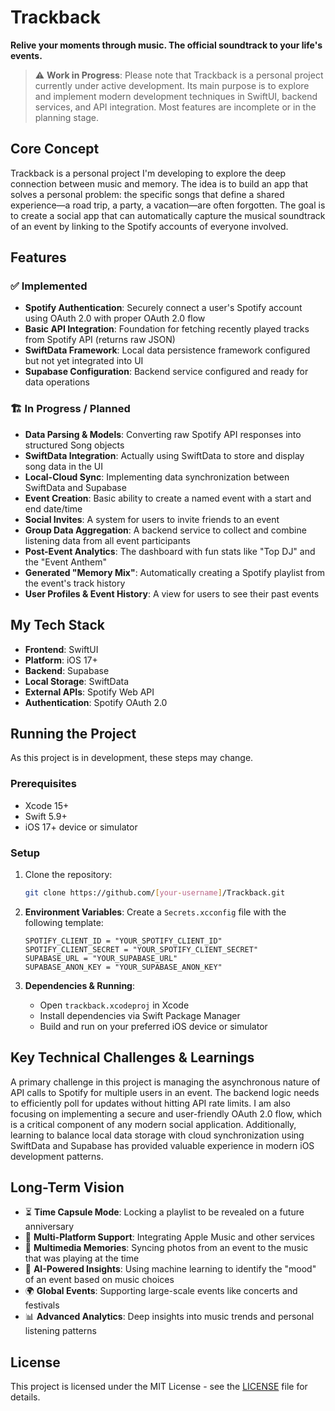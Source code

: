 # Trackback

**Relive your moments through music. The official soundtrack to your life's events.**

> ⚠️ **Work in Progress**: Please note that Trackback is a personal project currently under active development. Its main purpose is to explore and implement modern development techniques in SwiftUI, backend services, and API integration. Most features are incomplete or in the planning stage.

## Core Concept

Trackback is a personal project I'm developing to explore the deep connection between music and memory. The idea is to build an app that solves a personal problem: the specific songs that define a shared experience—a road trip, a party, a vacation—are often forgotten. The goal is to create a social app that can automatically capture the musical soundtrack of an event by linking to the Spotify accounts of everyone involved.

## Features

### ✅ Implemented

- **Spotify Authentication**: Securely connect a user's Spotify account using OAuth 2.0 with proper OAuth 2.0 flow
- **Basic API Integration**: Foundation for fetching recently played tracks from Spotify API (returns raw JSON)
- **SwiftData Framework**: Local data persistence framework configured but not yet integrated into UI
- **Supabase Configuration**: Backend service configured and ready for data operations

### 🏗️ In Progress / Planned

- **Data Parsing & Models**: Converting raw Spotify API responses into structured Song objects
- **SwiftData Integration**: Actually using SwiftData to store and display song data in the UI
- **Local-Cloud Sync**: Implementing data synchronization between SwiftData and Supabase
- **Event Creation**: Basic ability to create a named event with a start and end date/time
- **Social Invites**: A system for users to invite friends to an event
- **Group Data Aggregation**: A backend service to collect and combine listening data from all event participants
- **Post-Event Analytics**: The dashboard with fun stats like "Top DJ" and the "Event Anthem"
- **Generated "Memory Mix"**: Automatically creating a Spotify playlist from the event's track history
- **User Profiles & Event History**: A view for users to see their past events

## My Tech Stack

- **Frontend**: SwiftUI
- **Platform**: iOS 17+
- **Backend**: Supabase
- **Local Storage**: SwiftData
- **External APIs**: Spotify Web API
- **Authentication**: Spotify OAuth 2.0

## Running the Project

As this project is in development, these steps may change.

### Prerequisites
- Xcode 15+
- Swift 5.9+
- iOS 17+ device or simulator

### Setup
1. Clone the repository:
   ```bash
   git clone https://github.com/[your-username]/Trackback.git
   ```

2. **Environment Variables**: Create a `Secrets.xcconfig` file with the following template:
   ```
   SPOTIFY_CLIENT_ID = "YOUR_SPOTIFY_CLIENT_ID"
   SPOTIFY_CLIENT_SECRET = "YOUR_SPOTIFY_CLIENT_SECRET"
   SUPABASE_URL = "YOUR_SUPABASE_URL"
   SUPABASE_ANON_KEY = "YOUR_SUPABASE_ANON_KEY"
   ```

3. **Dependencies & Running**: 
   - Open `trackback.xcodeproj` in Xcode
   - Install dependencies via Swift Package Manager
   - Build and run on your preferred iOS device or simulator

## Key Technical Challenges & Learnings

A primary challenge in this project is managing the asynchronous nature of API calls to Spotify for multiple users in an event. The backend logic needs to efficiently poll for updates without hitting API rate limits. I am also focusing on implementing a secure and user-friendly OAuth 2.0 flow, which is a critical component of any modern social application. Additionally, learning to balance local data storage with cloud synchronization using SwiftData and Supabase has provided valuable experience in modern iOS development patterns.

## Long-Term Vision

- ⏳ **Time Capsule Mode**: Locking a playlist to be revealed on a future anniversary
- 🍎 **Multi-Platform Support**: Integrating Apple Music and other services
- 📸 **Multimedia Memories**: Syncing photos from an event to the music that was playing at the time
- 🤖 **AI-Powered Insights**: Using machine learning to identify the "mood" of an event based on music choices
- 🌍 **Global Events**: Supporting large-scale events like concerts and festivals
- 📊 **Advanced Analytics**: Deep insights into music trends and personal listening patterns

## License

This project is licensed under the MIT License - see the [LICENSE](LICENSE) file for details.

